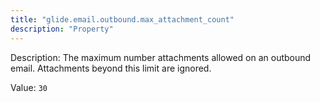 ```yaml
---
title: "glide.email.outbound.max_attachment_count"
description: "Property"
---
```


Description: The maximum number attachments allowed on an outbound email. Attachments beyond this limit are ignored.

Value: `30`
